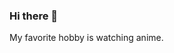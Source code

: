 ### Hi there 👋

<!--
**kelzk/kelzk** is a ✨ _special_ ✨ repository because its `README.md` (this file) appears on your GitHub profile.

Here are some ideas to get you started:

- 🔭 I’m currently working on a computer science degree.
- 🌱 I’m interested in learning game production.



-->
My favorite hobby is watching anime.

